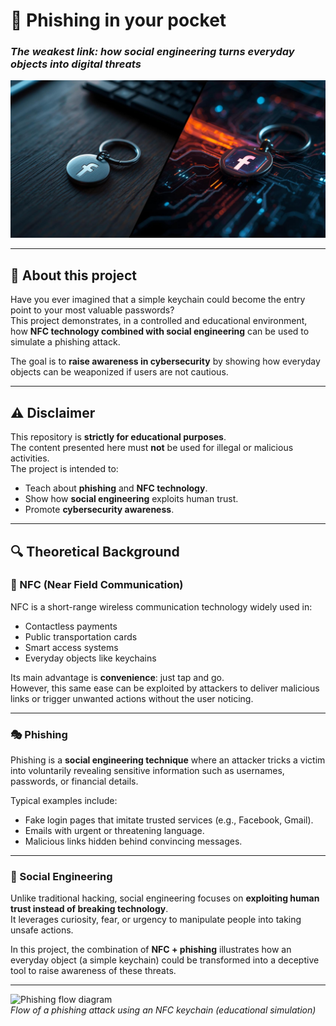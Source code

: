 # 🔑 Phishing in your pocket  
### *The weakest link: how social engineering turns everyday objects into digital threats*  

![nfc-keychain](https://github.com/daniellopezciber/phishing-in-your-pocket/blob/main/llavero%20facebook%201.jpg?raw=true)

---

## 🎯 About this project
Have you ever imagined that a simple keychain could become the entry point to your most valuable passwords?  
This project demonstrates, in a controlled and educational environment, how **NFC technology combined with social engineering** can be used to simulate a phishing attack.  

The goal is to **raise awareness in cybersecurity** by showing how everyday objects can be weaponized if users are not cautious.  

---

## ⚠️ Disclaimer
This repository is **strictly for educational purposes**.  
The content presented here must **not** be used for illegal or malicious activities.  
The project is intended to:  
- Teach about **phishing** and **NFC technology**.  
- Show how **social engineering** exploits human trust.  
- Promote **cybersecurity awareness**.  


---

## 🔍 Theoretical Background  

### 📡 NFC (Near Field Communication)  
NFC is a short-range wireless communication technology widely used in:  
- Contactless payments  
- Public transportation cards  
- Smart access systems  
- Everyday objects like keychains  

Its main advantage is **convenience**: just tap and go.  
However, this same ease can be exploited by attackers to deliver malicious links or trigger unwanted actions without the user noticing.  

---

### 🎭 Phishing  
Phishing is a **social engineering technique** where an attacker tricks a victim into voluntarily revealing sensitive information such as usernames, passwords, or financial details.  

Typical examples include:  
- Fake login pages that imitate trusted services (e.g., Facebook, Gmail).  
- Emails with urgent or threatening language.  
- Malicious links hidden behind convincing messages.  

---

### 🧠 Social Engineering  
Unlike traditional hacking, social engineering focuses on **exploiting human trust instead of breaking technology**.  
It leverages curiosity, fear, or urgency to manipulate people into taking unsafe actions.  

In this project, the combination of **NFC + phishing** illustrates how an everyday object (a simple keychain) could be transformed into a deceptive tool to raise awareness of these threats.  

---


![Phishing flow diagram](images/theoretical-flow.png)  
*Flow of a phishing attack using an NFC keychain (educational simulation)*  

